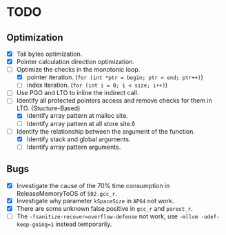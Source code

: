 # TODO

## Optimization
- [x] Tail bytes optimization.
- [x] Pointer calculation direction optimization.
- [ ] Optimize the checks in the monotonic loop.
  - [x] pointer iteration. (`for (int *ptr = begin; ptr < end; ptr++)`)
  - [ ] index iteration. (`for (int i = 0; i < size; i++)`)
- [ ] Use PGO and LTO to inline the indirect call.
- [ ] Identify all protected pointers access and remove checks for them in LTO. (Stucture-Based)
  - [x] Identify array pattern at malloc site.
  - [ ] Identify array pattern at all store site.◊
- [ ] Identify the relationship between the argument of the function.
  - [x] Identify stack and global arguments.
  - [ ] Identify array pattern arguments.

## Bugs

- [x] Investigate the cause of the 70% time consumption in ReleaseMemoryToOS of `502.gcc_r`.
- [x] Investigate why parameter `kSpaceSize` in `AP64` not work.
- [x] There are some unknown false positive in `gcc_r` and `parest_r`.
- [ ] The `-fsanitize-recover=overflow-defense` not work, use `-mllvm -odef-keep-going=1` instead temporarily.
